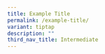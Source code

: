 ```yaml
---
title: Example Title
permalink: /example-title/
variant: tiptap
description: ""
third_nav_title: Intermediate
---
```

